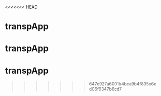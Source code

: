 <<<<<<< HEAD
# transpApp
transpApp
=======
# transpApp
>>>>>>> 647e927a6001b4bca9b4f835e6ed06f9347b6cd7
